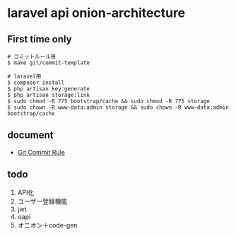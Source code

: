 # laravel api onion-architecture
## First time only
```shell
# コミットルール用
$ make git/commit-template

# laravel用
$ composer install
$ php artisan key:generate
$ php artisan storage:link
$ sudo chmod -R 775 bootstrap/cache && sudo chmod -R 775 storage
$ sudo chown -R www-data:admin storage && sudo chown -R www-data:admin bootstrap/cache
```

## document
- [Git Commit Rule](./docs/markdown/git-commit.md)


## todo
1. API化
2. ユーザー登録機能
3. jwt
4. oapi
5. オニオン＋code-gen
